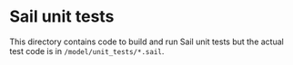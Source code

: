# Sail unit tests

This directory contains code to build and run Sail unit tests but the actual test code is in `/model/unit_tests/*.sail`.
